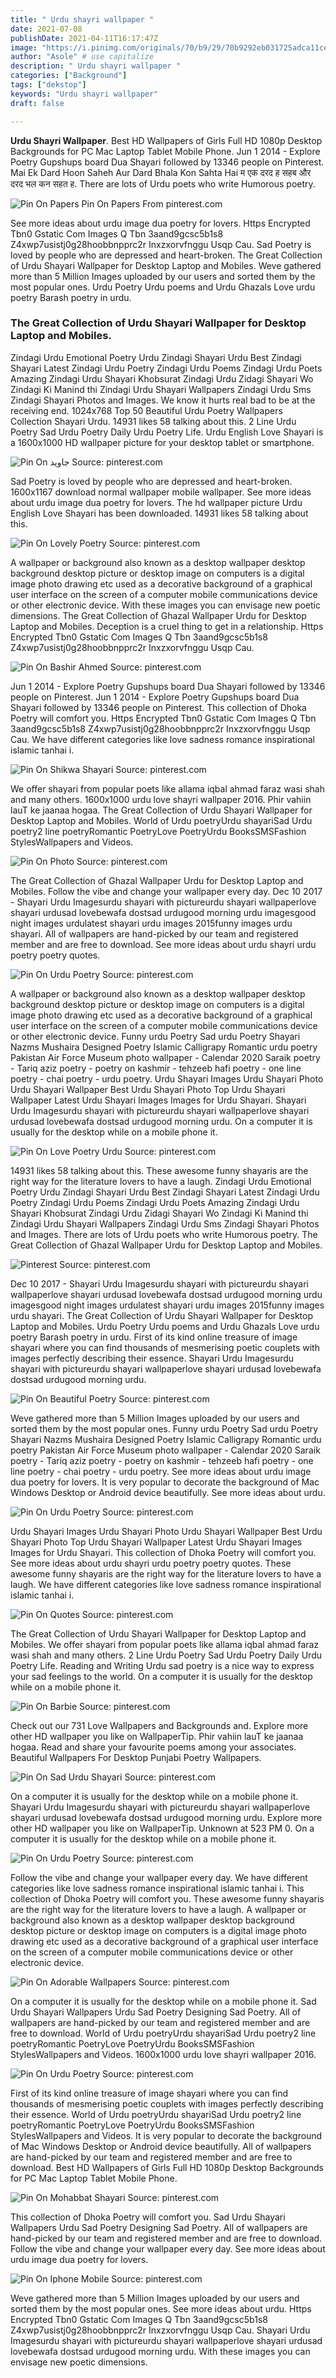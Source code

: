 ```yaml
---
title: " Urdu shayri wallpaper "
date: 2021-07-08
publishDate: 2021-04-11T16:17:47Z
image: "https://i.pinimg.com/originals/70/b9/29/70b9292eb031725adca11cebed884380.jpg"
author: "Asole" # use capitalize
description: " Urdu shayri wallpaper "
categories: ["Background"]
tags: ["dekstop"]
keywords: "Urdu shayri wallpaper"
draft: false

---
```



**Urdu Shayri Wallpaper**. Best HD Wallpapers of Girls Full HD 1080p Desktop Backgrounds for PC Mac Laptop Tablet Mobile Phone. Jun 1 2014 - Explore Poetry Gupshups board Dua Shayari followed by 13346 people on Pinterest. Mai Ek Dard Hoon Saheh Aur Dard Bhala Kon Sahta Hai म एक दरद ह सहब और दरद भल कन सहत ह. There are lots of Urdu poets who write Humorous poetry.

![Pin On Papers](https://i.pinimg.com/736x/26/e6/fa/26e6fa7c627ad59abb390beb4173b2bd.jpg "Pin On Papers")
Pin On Papers From pinterest.com


See more ideas about urdu image dua poetry for lovers. Https Encrypted Tbn0 Gstatic Com Images Q Tbn 3aand9gcsc5b1s8 Z4xwp7usistj0g28hoobbnpprc2r Inxzxorvfnggu Usqp Cau. Sad Poetry is loved by people who are depressed and heart-broken. The Great Collection of Urdu Shayari Wallpaper for Desktop Laptop and Mobiles. Weve gathered more than 5 Million Images uploaded by our users and sorted them by the most popular ones. Urdu Poetry Urdu poems and Urdu Ghazals Love urdu poetry Barash poetry in urdu.

### The Great Collection of Urdu Shayari Wallpaper for Desktop Laptop and Mobiles.

Zindagi Urdu Emotional Poetry Urdu Zindagi Shayari Urdu Best Zindagi Shayari Latest Zindagi Urdu Poetry Zindagi Urdu Poems Zindagi Urdu Poets Amazing Zindagi Urdu Shayari Khobsurat Zindagi Urdu Zidagi Shayari Wo Zindagi Ki Manind thi Zindagi Urdu Shayari Wallpapers Zindagi Urdu Sms Zindagi Shayari Photos and Images. We know it hurts real bad to be at the receiving end. 1024x768 Top 50 Beautiful Urdu Poetry Wallpapers Collection Shayari Urdu. 14931 likes 58 talking about this. 2 Line Urdu Poetry Sad Urdu Poetry Daily Urdu Poetry Life. Urdu English Love Shayari is a 1600x1000 HD wallpaper picture for your desktop tablet or smartphone.


![Pin On جاويد](https://i.pinimg.com/originals/76/5e/9f/765e9f2b0dd49e2e6d2cf12221f3098b.jpg "Pin On جاويد")
Source: pinterest.com

Sad Poetry is loved by people who are depressed and heart-broken. 1600x1167 download normal wallpaper mobile wallpaper. See more ideas about urdu image dua poetry for lovers. The hd wallpaper picture Urdu English Love Shayari has been downloaded. 14931 likes 58 talking about this.

![Pin On Lovely Poetry](https://i.pinimg.com/originals/e6/a6/b9/e6a6b9e773d3afae10522da1a0c1166c.jpg "Pin On Lovely Poetry")
Source: pinterest.com

A wallpaper or background also known as a desktop wallpaper desktop background desktop picture or desktop image on computers is a digital image photo drawing etc used as a decorative background of a graphical user interface on the screen of a computer mobile communications device or other electronic device. With these images you can envisage new poetic dimensions. The Great Collection of Ghazal Wallpaper Urdu for Desktop Laptop and Mobiles. Deception is a cruel thing to get in a relationship. Https Encrypted Tbn0 Gstatic Com Images Q Tbn 3aand9gcsc5b1s8 Z4xwp7usistj0g28hoobbnpprc2r Inxzxorvfnggu Usqp Cau.

![Pin On Bashir Ahmed](https://i.pinimg.com/originals/6b/82/bb/6b82bbc92e554cb1fe2ec6959838b75e.jpg "Pin On Bashir Ahmed")
Source: pinterest.com

Jun 1 2014 - Explore Poetry Gupshups board Dua Shayari followed by 13346 people on Pinterest. Jun 1 2014 - Explore Poetry Gupshups board Dua Shayari followed by 13346 people on Pinterest. This collection of Dhoka Poetry will comfort you. Https Encrypted Tbn0 Gstatic Com Images Q Tbn 3aand9gcsc5b1s8 Z4xwp7usistj0g28hoobbnpprc2r Inxzxorvfnggu Usqp Cau. We have different categories like love sadness romance inspirational islamic tanhai i.

![Pin On Shikwa Shayari](https://i.pinimg.com/originals/c5/4c/87/c54c8752c476801574f730c6e9aab58a.jpg "Pin On Shikwa Shayari")
Source: pinterest.com

We offer shayari from popular poets like allama iqbal ahmad faraz wasi shah and many others. 1600x1000 urdu love shayri wallpaper 2016. Phir vahiin lauT ke jaanaa hogaa. The Great Collection of Urdu Shayari Wallpaper for Desktop Laptop and Mobiles. World of Urdu poetryUrdu shayariSad Urdu poetry2 line poetryRomantic PoetryLove PoetryUrdu BooksSMSFashion StylesWallpapers and Videos.

![Pin On Photo](https://i.pinimg.com/originals/bd/a0/67/bda067b9e76d26fdee6c22fcb4032adc.jpg "Pin On Photo")
Source: pinterest.com

The Great Collection of Ghazal Wallpaper Urdu for Desktop Laptop and Mobiles. Follow the vibe and change your wallpaper every day. Dec 10 2017 - Shayari Urdu Imagesurdu shayari with pictureurdu shayari wallpaperlove shayari urdusad lovebewafa dostsad urdugood morning urdu imagesgood night images urdulatest shayari urdu images 2015funny images urdu shayari. All of wallpapers are hand-picked by our team and registered member and are free to download. See more ideas about urdu shayri urdu poetry poetry quotes.

![Pin On Urdu Poetry](https://i.pinimg.com/originals/f6/b0/71/f6b0710c5524ed6fb72bca9f3e9e2fd4.jpg "Pin On Urdu Poetry")
Source: pinterest.com

A wallpaper or background also known as a desktop wallpaper desktop background desktop picture or desktop image on computers is a digital image photo drawing etc used as a decorative background of a graphical user interface on the screen of a computer mobile communications device or other electronic device. Funny urdu Poetry Sad urdu Poetry Shayari Nazms Mushaira Designed Poetry Islamic Calligrapy Romantic urdu poetry Pakistan Air Force Museum photo wallpaper - Calendar 2020 Saraik poetry - Tariq aziz poetry - poetry on kashmir - tehzeeb hafi poetry - one line poetry - chai poetry - urdu poetry. Urdu Shayari Images Urdu Shayari Photo Urdu Shayari Wallpaper Best Urdu Shayari Photo Top Urdu Shayari Wallpaper Latest Urdu Shayari Images Images for Urdu Shayari. Shayari Urdu Imagesurdu shayari with pictureurdu shayari wallpaperlove shayari urdusad lovebewafa dostsad urdugood morning urdu. On a computer it is usually for the desktop while on a mobile phone it.

![Pin On Love Poetry Urdu](https://i.pinimg.com/474x/5d/a4/af/5da4af55dc2b8ba1d88c87afcb94564c.jpg "Pin On Love Poetry Urdu")
Source: pinterest.com

14931 likes 58 talking about this. These awesome funny shayaris are the right way for the literature lovers to have a laugh. Zindagi Urdu Emotional Poetry Urdu Zindagi Shayari Urdu Best Zindagi Shayari Latest Zindagi Urdu Poetry Zindagi Urdu Poems Zindagi Urdu Poets Amazing Zindagi Urdu Shayari Khobsurat Zindagi Urdu Zidagi Shayari Wo Zindagi Ki Manind thi Zindagi Urdu Shayari Wallpapers Zindagi Urdu Sms Zindagi Shayari Photos and Images. There are lots of Urdu poets who write Humorous poetry. The Great Collection of Ghazal Wallpaper Urdu for Desktop Laptop and Mobiles.

![Pinterest](https://i.pinimg.com/originals/6c/34/7e/6c347eafb8c30d8384f51a5bde5a02ac.jpg "Pinterest")
Source: pinterest.com

Dec 10 2017 - Shayari Urdu Imagesurdu shayari with pictureurdu shayari wallpaperlove shayari urdusad lovebewafa dostsad urdugood morning urdu imagesgood night images urdulatest shayari urdu images 2015funny images urdu shayari. The Great Collection of Urdu Shayari Wallpaper for Desktop Laptop and Mobiles. Urdu Poetry Urdu poems and Urdu Ghazals Love urdu poetry Barash poetry in urdu. First of its kind online treasure of image shayari where you can find thousands of mesmerising poetic couplets with images perfectly describing their essence. Shayari Urdu Imagesurdu shayari with pictureurdu shayari wallpaperlove shayari urdusad lovebewafa dostsad urdugood morning urdu.

![Pin On Beautiful Poetry](https://i.pinimg.com/originals/15/22/14/1522143544dbefdebefd5f35df229ee4.jpg "Pin On Beautiful Poetry")
Source: pinterest.com

Weve gathered more than 5 Million Images uploaded by our users and sorted them by the most popular ones. Funny urdu Poetry Sad urdu Poetry Shayari Nazms Mushaira Designed Poetry Islamic Calligrapy Romantic urdu poetry Pakistan Air Force Museum photo wallpaper - Calendar 2020 Saraik poetry - Tariq aziz poetry - poetry on kashmir - tehzeeb hafi poetry - one line poetry - chai poetry - urdu poetry. See more ideas about urdu image dua poetry for lovers. It is very popular to decorate the background of Mac Windows Desktop or Android device beautifully. See more ideas about urdu.

![Pin On Urdu Poetry](https://i.pinimg.com/originals/c4/64/83/c464839b79db14defdc322ce2d15daf4.jpg "Pin On Urdu Poetry")
Source: pinterest.com

Urdu Shayari Images Urdu Shayari Photo Urdu Shayari Wallpaper Best Urdu Shayari Photo Top Urdu Shayari Wallpaper Latest Urdu Shayari Images Images for Urdu Shayari. This collection of Dhoka Poetry will comfort you. See more ideas about urdu shayri urdu poetry poetry quotes. These awesome funny shayaris are the right way for the literature lovers to have a laugh. We have different categories like love sadness romance inspirational islamic tanhai i.

![Pin On Quotes](https://i.pinimg.com/originals/0a/a0/d6/0aa0d628c4e443c819439040f51e2c90.jpg "Pin On Quotes")
Source: pinterest.com

The Great Collection of Urdu Shayari Wallpaper for Desktop Laptop and Mobiles. We offer shayari from popular poets like allama iqbal ahmad faraz wasi shah and many others. 2 Line Urdu Poetry Sad Urdu Poetry Daily Urdu Poetry Life. Reading and Writing Urdu sad poetry is a nice way to express your sad feelings to the world. On a computer it is usually for the desktop while on a mobile phone it.

![Pin On Barbie](https://i.pinimg.com/originals/a2/9a/55/a29a55f395f51f35400375dbb74c2406.jpg "Pin On Barbie")
Source: pinterest.com

Check out our 731 Love Wallpapers and Backgrounds and. Explore more other HD wallpaper you like on WallpaperTip. Phir vahiin lauT ke jaanaa hogaa. Read and share your favourite poems among your associates. Beautiful Wallpapers For Desktop Punjabi Poetry Wallpapers.

![Pin On Sad Urdu Shayari](https://i.pinimg.com/originals/40/62/5b/40625b4cda2ea7bc6a17a5511907f095.jpg "Pin On Sad Urdu Shayari")
Source: pinterest.com

On a computer it is usually for the desktop while on a mobile phone it. Shayari Urdu Imagesurdu shayari with pictureurdu shayari wallpaperlove shayari urdusad lovebewafa dostsad urdugood morning urdu. Explore more other HD wallpaper you like on WallpaperTip. Unknown at 523 PM 0. On a computer it is usually for the desktop while on a mobile phone it.

![Pin On Urdu Poetry](https://i.pinimg.com/originals/ef/7c/28/ef7c28d75cec835fb5432f9fcfca4bbe.jpg "Pin On Urdu Poetry")
Source: pinterest.com

Follow the vibe and change your wallpaper every day. We have different categories like love sadness romance inspirational islamic tanhai i. This collection of Dhoka Poetry will comfort you. These awesome funny shayaris are the right way for the literature lovers to have a laugh. A wallpaper or background also known as a desktop wallpaper desktop background desktop picture or desktop image on computers is a digital image photo drawing etc used as a decorative background of a graphical user interface on the screen of a computer mobile communications device or other electronic device.

![Pin On Adorable Wallpapers](https://i.pinimg.com/originals/5c/99/3e/5c993ee70123892a3f39d7fc92e5f0e4.jpg "Pin On Adorable Wallpapers")
Source: pinterest.com

On a computer it is usually for the desktop while on a mobile phone it. Sad Urdu Shayari Wallpapers Urdu Sad Poetry Designing Sad Poetry. All of wallpapers are hand-picked by our team and registered member and are free to download. World of Urdu poetryUrdu shayariSad Urdu poetry2 line poetryRomantic PoetryLove PoetryUrdu BooksSMSFashion StylesWallpapers and Videos. 1600x1000 urdu love shayri wallpaper 2016.

![Pin On Urdu Poetry](https://i.pinimg.com/originals/e5/04/38/e50438b75407c97d78f445097579529f.jpg "Pin On Urdu Poetry")
Source: pinterest.com

First of its kind online treasure of image shayari where you can find thousands of mesmerising poetic couplets with images perfectly describing their essence. World of Urdu poetryUrdu shayariSad Urdu poetry2 line poetryRomantic PoetryLove PoetryUrdu BooksSMSFashion StylesWallpapers and Videos. It is very popular to decorate the background of Mac Windows Desktop or Android device beautifully. All of wallpapers are hand-picked by our team and registered member and are free to download. Best HD Wallpapers of Girls Full HD 1080p Desktop Backgrounds for PC Mac Laptop Tablet Mobile Phone.

![Pin On Mohabbat Shayari](https://i.pinimg.com/originals/ed/cd/53/edcd5389804b004afe1980375eb767a8.jpg "Pin On Mohabbat Shayari")
Source: pinterest.com

This collection of Dhoka Poetry will comfort you. Sad Urdu Shayari Wallpapers Urdu Sad Poetry Designing Sad Poetry. All of wallpapers are hand-picked by our team and registered member and are free to download. Follow the vibe and change your wallpaper every day. See more ideas about urdu image dua poetry for lovers.

![Pin On Iphone Mobile](https://i.pinimg.com/originals/70/b9/29/70b9292eb031725adca11cebed884380.jpg "Pin On Iphone Mobile")
Source: pinterest.com

Weve gathered more than 5 Million Images uploaded by our users and sorted them by the most popular ones. See more ideas about urdu. Https Encrypted Tbn0 Gstatic Com Images Q Tbn 3aand9gcsc5b1s8 Z4xwp7usistj0g28hoobbnpprc2r Inxzxorvfnggu Usqp Cau. Shayari Urdu Imagesurdu shayari with pictureurdu shayari wallpaperlove shayari urdusad lovebewafa dostsad urdugood morning urdu. With these images you can envisage new poetic dimensions.

